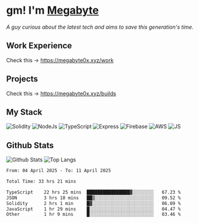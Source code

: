 # gm! I'm [Megabyte](https://megabyte0x.xyz/)

*A guy curious about the latest tech and aims to save this generation's time.*

## Work Experience

Check this -> https://megabyte0x.xyz/work

## Projects

Check this -> https://megabyte0x.xyz/builds

## My Stack

![Solidity](https://img.shields.io/badge/solidity-grey?style=for-the-badge&logo=solidity&logoColor=Green)
![NodeJs](https://img.shields.io/badge/NODE_JS-grey?style=for-the-badge&logo=nodedotjs&logoColor=Green)
![TypeScript](https://img.shields.io/badge/TS-grey?style=for-the-badge&logo=typescript&logoColor=Green)
![Express](https://img.shields.io/badge/EXPRESS-grey?style=for-the-badge&logo=EXPRESS&logoColor=Green)
![Firebase](https://img.shields.io/badge/EXPRESS-grey?style=for-the-badge&logo=EXPRESS&logoColor=Green)
![AWS](https://img.shields.io/badge/AWS-grey?style=for-the-badge&logo=amazonaws&logoColor=Yellow)
![JS](https://img.shields.io/badge/JS-grey?style=for-the-badge&logo=javascript&logoColor=Green)

## Github Stats

![Github Stats](https://github-readme-stats.vercel.app/api?username=megabyte0x&show_icons=true&theme=dark&hide_border=true&bg_color=0D1117) ![Top Langs](https://github-readme-stats.vercel.app/api/top-langs/?username=megabyte0x&layout=compact&theme=dark)

<!--START_SECTION:waka-->

```txt
From: 04 April 2025 - To: 11 April 2025

Total Time: 33 hrs 21 mins

TypeScript    22 hrs 25 mins  ████████████████▓░░░░░░░░   67.23 %
JSON          3 hrs 10 mins   ██▒░░░░░░░░░░░░░░░░░░░░░░   09.52 %
Solidity      2 hrs 1 min     █▓░░░░░░░░░░░░░░░░░░░░░░░   06.09 %
JavaScript    1 hr 29 mins    █░░░░░░░░░░░░░░░░░░░░░░░░   04.47 %
Other         1 hr 9 mins     █░░░░░░░░░░░░░░░░░░░░░░░░   03.46 %
```

<!--END_SECTION:waka-->


